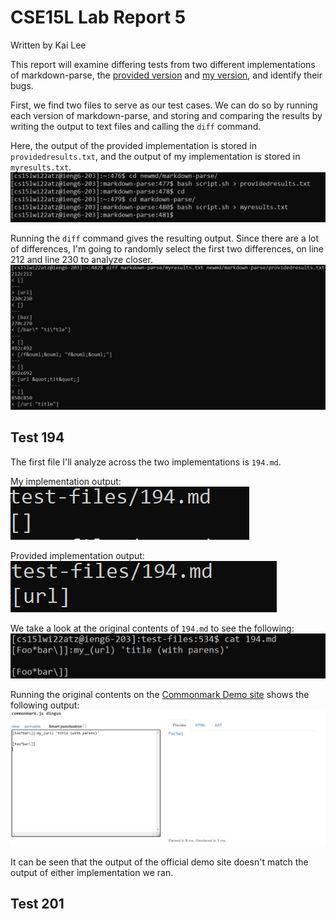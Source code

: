 # CSE15L Lab Report 5
Written by Kai Lee

This report will examine differing tests from two different implementations of markdown-parse, the [provided version](https://github.com/ucsd-cse15l-w22/markdown-parse) and [my version](https://github.com/tedd-E/markdown-parse), and identify their bugs.

First, we find two files to serve as our test cases. We can do so by running each version of markdown-parse, and storing and comparing the results by writing the output to text files and calling the ```diff``` command.

Here, the output of the provided implementation is stored in ```providedresults.txt```, and the output of my implementation is stored in ```myresults.txt```.
![img](lab5img/1.PNG)

Running the ```diff``` command gives the resulting output. Since there are a lot of differences, I'm going to randomly select the first two differences, on line 212 and line 230 to analyze closer.
![img](lab5img/2.PNG)

## Test 194
The first file I'll analyze across the two implementations is ```194.md```. 

My implementation output:
![img](lab5img/3.PNG)

Provided implementation output:
![img](lab5img/4.PNG)

We take a look at the original contents of ```194.md``` to see the following:
![img](lab5img/6.PNG)

Running the original contents on the [Commonmark Demo site](https://spec.commonmark.org/dingus/) shows the following output:
![img](lab5img/7.PNG)

It can be seen that the output of the official demo site doesn't match the output of either implementation we ran. 

## Test 201